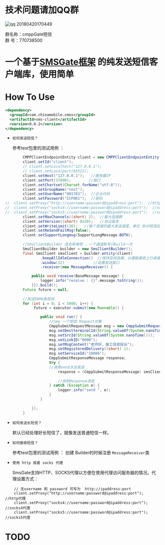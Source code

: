 # 技术问题请加QQ群
![qq 20180420170449](https://user-images.githubusercontent.com/7598107/39042453-6fcfaac0-44bd-11e8-94bf-101c8dad8400.png)

群名称：cmppGate短信
<br/>群   号：770738500

# 一个基于[SMSGate框架](https://github.com/Lihuanghe/SMSGate) 的纯发送短信客户端库，使用简单



# How To Use

```xml
<dependency>
  <groupId>com.chinamobile.cmos</groupId>
  <artifactId>sms-client</artifactId>
  <version>0.0.2</version>
</dependency>
```

- `如何发送短信？`

  参考test包里的测试用例 ：
  
```java
		CMPPClientEndpointEntity client = new CMPPClientEndpointEntity();
		client.setId("client");
		// client.setLocalhost("127.0.0.1");
		// client.setLocalport(65521);
		client.setHost("127.0.0.1");   //服务器IP
		client.setPort(37890);        //端口
		client.setChartset(Charset.forName("utf-8"));
		client.setGroupName("test");
		client.setUserName("901783");  //企业代码
		client.setPassword("ICP001");  //密码
//	client.setProxy("http://username:password@ipaddress:port");  //http代理
//	client.setProxy("socks4://username:password@ipaddress:port");  //socks4代理
//	client.setProxy("socks5://username:password@ipaddress:port");  //socks5代理
		client.setMaxChannels((short) 2);  //最大连接数
		client.setVersion((short) 0x20);   //协议版本
		client.setWriteLimit(20);   //每个连接的最大发送速度，单位 拆分短信后 条/秒
		client.setReSendFailMsg(false);
		client.setSupportLongmsg(SupportLongMessage.BOTH);
		
		//SmsClientBuilder 适合和单例 ，一个通道账号只build一次
		SmsClientBuilder builder = new SmsClientBuilder();
		final SmsClient smsClient = builder.entity(client)
				.keepAllIdleConnection()  //保持空闲连接，以便能接收上行或者状态报告消息
				.window(32)             //设置发送窗口
				.receiver(new MessageReceiver() {

			public void receive(BaseMessage message) {
				logger.info("receive : {}",message.toString());
			}}).build();
		Future future = null;
		
		//发送5000条短信
		for (int i = 0; i < 5000; i++) {
			 future = executor.submit(new Runnable() {

				public void run() {
					//new 一个短信 Request对象
					CmppSubmitRequestMessage msg = new CmppSubmitRequestMessage();
					msg.setDestterminalId(String.valueOf(System.nanoTime()));
					msg.setSrcId(String.valueOf(System.nanoTime()));
					msg.setLinkID("0000");
					msg.setMsgContent("老师好，接工信部投诉");
					msg.setRegisteredDelivery((short) 1);
					msg.setServiceId("10086");
					CmppSubmitResponseMessage response;
					try {
					//调用send方法发送
						response = (CmppSubmitResponseMessage) smsClient.send(msg);
						
						//收到Response消息
					} catch (Exception e) {
						logger.info("send ", e);
					}
				}
				
			});
		}
```
- `如何发送长短信？`

  默认已经处理好长短信了，就像发送普通短信一样。

- `如何接收短信？`

  参考test包里的测试用例 ： 创建 Builder的时候注册 `MessageReceiver`类

- `使用 http 或者 socks 代理`

  SmsGate支持HTTP、SOCKS代理以方便在使用代理访问服务器的情况。代理设置方式：

```
	// 无username 和 password 可写为  http://ipaddress:port
	client.setProxy("http://username:password@ipaddress:port");  //http代理
	client.setProxy("socks4://username:password@ipaddress:port");  //socks4代理
	client.setProxy("socks5://username:password@ipaddress:port");  //socks5代理

```

# TODO




